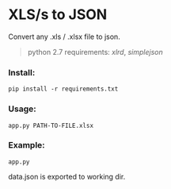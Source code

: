 # XLS/s to JSON
Convert any .xls / .xlsx file to json.
> python 2.7
> requirements: *xlrd*, *simplejson* 

### Install:
`pip install -r requirements.txt`

### Usage:
`app.py PATH-TO-FILE.xlsx`

### Example:
`app.py`

data.json is exported to working dir.
